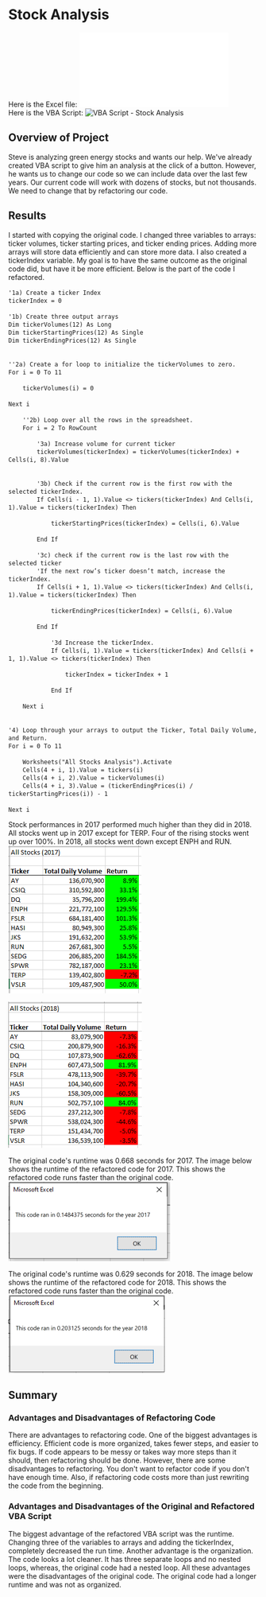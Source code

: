# Stock Analysis
Here is the Excel file: ![Excel File - Stock Analysis](VBA_Challenge.xlsm)\
Here is the VBA Script: ![VBA Script - Stock Analysis](VBA_Challenge.vbs)
## Overview of Project
Steve is analyzing green energy stocks and wants our help. We've already created VBA script to give him an analysis at the click of a button. However, he wants us to change our code so we can include data over the last few years. Our current code will work with dozens of stocks, but not thousands. We need to change that by refactoring our code.
## Results
I started with copying the original code. I changed three variables to arrays: ticker volumes, ticker starting prices, and ticker ending prices. Adding more arrays will store data efficiently and can store more data. I also created a tickerIndex variable. My goal is to have the same outcome as the original code did, but have it be more efficient. Below is the part of the code I refactored.


    '1a) Create a ticker Index
    tickerIndex = 0

    '1b) Create three output arrays
    Dim tickerVolumes(12) As Long
    Dim tickerStartingPrices(12) As Single
    Dim tickerEndingPrices(12) As Single
    
    
    ''2a) Create a for loop to initialize the tickerVolumes to zero.
    For i = 0 To 11
    
        tickerVolumes(i) = 0
        
    Next i
    
        ''2b) Loop over all the rows in the spreadsheet.
        For i = 2 To RowCount
    
            '3a) Increase volume for current ticker
            tickerVolumes(tickerIndex) = tickerVolumes(tickerIndex) + Cells(i, 8).Value
        
        
            '3b) Check if the current row is the first row with the selected tickerIndex.
            If Cells(i - 1, 1).Value <> tickers(tickerIndex) And Cells(i, 1).Value = tickers(tickerIndex) Then
                    
                tickerStartingPrices(tickerIndex) = Cells(i, 6).Value
            
            End If
        
            '3c) check if the current row is the last row with the selected ticker
            'If the next row’s ticker doesn’t match, increase the tickerIndex.
            If Cells(i + 1, 1).Value <> tickers(tickerIndex) And Cells(i, 1).Value = tickers(tickerIndex) Then
                    
                tickerEndingPrices(tickerIndex) = Cells(i, 6).Value
                
            End If
            
                '3d Increase the tickerIndex.
                If Cells(i, 1).Value = tickers(tickerIndex) And Cells(i + 1, 1).Value <> tickers(tickerIndex) Then
                    
                    tickerIndex = tickerIndex + 1
                
                End If
        
        Next i
            
    
    '4) Loop through your arrays to output the Ticker, Total Daily Volume, and Return.
    For i = 0 To 11
        
        Worksheets("All Stocks Analysis").Activate
        Cells(4 + i, 1).Value = tickers(i)
        Cells(4 + i, 2).Value = tickerVolumes(i)
        Cells(4 + i, 3).Value = (tickerEndingPrices(i) / tickerStartingPrices(i)) - 1
        
    Next i

Stock performances in 2017 performed much higher than they did in 2018. All stocks went up in 2017 except for TERP. Four of the rising stocks went up over 100%. In 2018, all stocks went down except ENPH and RUN.\
![2017 Stocks](Resources/VBA_Challenge_2017_Stocks.PNG)

![2018 Stocks](Resources/VBA_Challenge_2018_Stocks.PNG)

The original code's runtime was 0.668 seconds for 2017. The image below shows the runtime of the refactored code for 2017. This shows the refactored code runs faster than the original code.\
![2017 Run Time](Resources/VBA_Challenge_2017.PNG)

The original code's runtime was 0.629 seconds for 2018. The image below shows the runtime of the refactored code for 2018. This shows the refactored code runs faster than the original code.\
![2018 Run Time](Resources/VBA_Challenge_2018.png)
## Summary
### Advantages and Disadvantages of Refactoring Code
There are advantages to refactoring code. One of the biggest advantages is efficiency. Efficient code is more organized, takes fewer steps, and easier to fix bugs. If code appears to be messy or takes way more steps than it should, then refactoring should be done. However, there are some disadvantages to refactoring. You don't want to refactor code if you don't have enough time. Also, if refactoring code costs more than just rewriting the code from the beginning.
### Advantages and Disadvantages of the Original and Refactored VBA Script
The biggest advantage of the refactored VBA script was the runtime. Changing three of the variables to arrays and adding the tickerIndex, completely decreased the run time. Another advantage is the organization. The code looks a lot cleaner. It has three separate loops and no nested loops, whereas, the original code had a nested loop. All these advantages were the disadvantages of the original code. The original code had a longer runtime and was not as organized.
